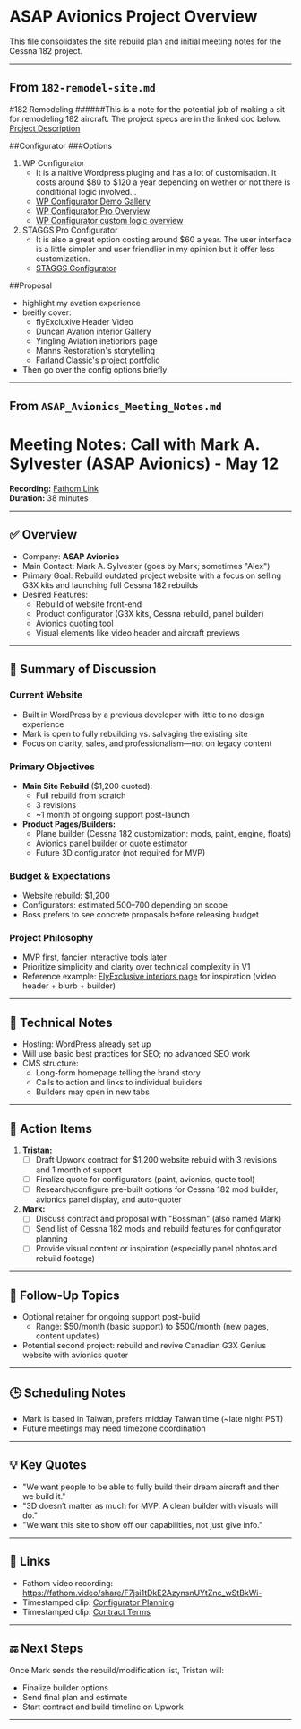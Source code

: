 # ASAP Avionics Project Overview

This file consolidates the site rebuild plan and initial meeting notes for the Cessna 182 project.

---
## From `182-remodel-site.md`

#182 Remodeling
######This is a note for the potential job of making a sit for remodeling 182 aircraft. The project specs are in the linked doc below.
[Project Description](../assets/Aircraft_Website_Design_Brief.pdf)

##Configurator
###Options
1. WP Configurator
	- It is a naitive Wordpress pluging and has a lot of customisation. It costs around $80 to $120 a year depending on wether or not there is conditional logic involved...
	- [WP Configurator Demo Gallery](https://demos.wpconfigurator.com/)
	- [WP Configurator Pro Overview](https://wpconfigurator.com/pro/)
	- [WP Configurator custom logic overview](https://wpconfigurator.com/products/conditional-logic/)
2. STAGGS Pro Configurator
	- It is also a great option costing around $60 a year. The user interface is a little simpler and user friendlier in my opinion but it offer less customization.
	- [STAGGS Configurator](https://staggs.app/)

##Proposal
- highlight my avation experience
- breifly cover:
	- flyExcluxive Header Video
	- Duncan Avation interior Gallery
	- Yingling Aviation inetioriors page
	- Manns Restoration's storytelling
	- Farland Classic's project portfolio
- Then go over the config options briefly

---

## From `ASAP_Avionics_Meeting_Notes.md`

# Meeting Notes: Call with Mark A. Sylvester (ASAP Avionics) - May 12

**Recording:** [Fathom Link](https://fathom.video/share/F7jsi1tDkE2AzynsnUYtZnc_wStBkWi-)  
**Duration:** 38 minutes  

---

## ✅ Overview
- Company: **ASAP Avionics**
- Main Contact: Mark A. Sylvester (goes by Mark; sometimes "Alex")
- Primary Goal: Rebuild outdated project website with a focus on selling G3X kits and launching full Cessna 182 rebuilds
- Desired Features:
  - Rebuild of website front-end
  - Product configurator (G3X kits, Cessna rebuild, panel builder)
  - Avionics quoting tool
  - Visual elements like video header and aircraft previews

---

## 💬 Summary of Discussion

### Current Website
- Built in WordPress by a previous developer with little to no design experience
- Mark is open to fully rebuilding vs. salvaging the existing site
- Focus on clarity, sales, and professionalism—not on legacy content

### Primary Objectives
- **Main Site Rebuild** ($1,200 quoted):
  - Full rebuild from scratch
  - 3 revisions
  - ~1 month of ongoing support post-launch
- **Product Pages/Builders:**
  - Plane builder (Cessna 182 customization: mods, paint, engine, floats)
  - Avionics panel builder or quote estimator
  - Future 3D configurator (not required for MVP)

### Budget & Expectations
- Website rebuild: $1,200
- Configurators: estimated $500–$700 depending on scope
- Boss prefers to see concrete proposals before releasing budget

### Project Philosophy
- MVP first, fancier interactive tools later
- Prioritize simplicity and clarity over technical complexity in V1
- Reference example: [FlyExclusive interiors page](https://example.com) for inspiration (video header + blurb + builder)

---

## 🧰 Technical Notes
- Hosting: WordPress already set up
- Will use basic best practices for SEO; no advanced SEO work
- CMS structure:
  - Long-form homepage telling the brand story
  - Calls to action and links to individual builders
  - Builders may open in new tabs

---

## 🎯 Action Items

1. **Tristan:**
   - [ ] Draft Upwork contract for $1,200 website rebuild with 3 revisions and 1 month of support
   - [ ] Finalize quote for configurators (paint, avionics, quote tool)
   - [ ] Research/configure pre-built options for Cessna 182 mod builder, avionics panel display, and auto-quoter

2. **Mark:**
   - [ ] Discuss contract and proposal with "Bossman" (also named Mark)
   - [ ] Send list of Cessna 182 mods and rebuild features for configurator planning
   - [ ] Provide visual content or inspiration (especially panel photos and rebuild footage)

---

## 🔄 Follow-Up Topics
- Optional retainer for ongoing support post-build
  - Range: $50/month (basic support) to $500/month (new pages, content updates)
- Potential second project: rebuild and revive Canadian G3X Genius website with avionics quoter

---

## 🕒 Scheduling Notes
- Mark is based in Taiwan, prefers midday Taiwan time (~late night PST)
- Future meetings may need timezone coordination

---

## 💡 Key Quotes
- "We want people to be able to fully build their dream aircraft and then we build it."
- "3D doesn’t matter as much for MVP. A clean builder with visuals will do."
- "We want this site to show off our capabilities, not just give info."

---

## 🔗 Links
- Fathom video recording: https://fathom.video/share/F7jsi1tDkE2AzynsnUYtZnc_wStBkWi-
- Timestamped clip: [Configurator Planning](https://fathom.video/share/F7jsi1tDkE2AzynsnUYtZnc_wStBkWi-?timestamp=697.9999)
- Timestamped clip: [Contract Terms](https://fathom.video/share/F7jsi1tDkE2AzynsnUYtZnc_wStBkWi-?timestamp=1975.9999)

---

## 🔚 Next Steps
Once Mark sends the rebuild/modification list, Tristan will:
- Finalize builder options
- Send final plan and estimate
- Start contract and build timeline on Upwork

---

